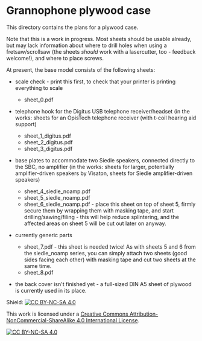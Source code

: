 # Grannophone plywood case

This directory contains the plans for a plywood case.

Note that this is a work in progress. Most sheets should be usable already, but may lack information about where to drill holes when using a fretsaw/scrollsaw (the sheets *should* work with a lasercutter, too - feedback welcome!), and where to place screws.

At present, the base model consists of the following sheets:

- scale check - print this first, to check that your printer is printing everything to scale
	- sheet_0.pdf

- telephone hook for the Digitus USB telephone receiver/headset
(in the works: sheets for an OpisTech telephone receiver (with t-coil hearing aid support)
	- sheet_1_digitus.pdf
	- sheet_2_digitus.pdf
	- sheet_3_digitus.pdf


- base plates to accommodate two Siedle speakers, connected directly to the SBC, no amplifier
(in the works: sheets for larger, potentially amplifier-driven speakers by Visaton, sheets for Siedle amplifier-driven speakers)
	- sheet_4_siedle_noamp.pdf
	- sheet_5_siedle_noamp.pdf
	- sheet_6_siedle_noamp.pdf - place this sheet on top of sheet 5, firmly secure them by wrapping them with masking tape, and start drilling/sawing/filing - this will help reduce splintering, and the affected areas on sheet 5 will be cut out later on anyway.


- currently generic parts
	- sheet_7.pdf - this sheet is needed twice! As with sheets 5 and 6 from the siedle_noamp series, you can simply attach two sheets (good sides facing each other) with masking tape and cut two sheets at the same time.
	- sheet_8.pdf

- the back cover isn't finished yet - a full-sized DIN A5 sheet of plywood is currently used in its place.

Shield: [![CC BY-NC-SA 4.0][cc-by-nc-sa-shield]][cc-by-nc-sa]

This work is licensed under a
[Creative Commons Attribution-NonCommercial-ShareAlike 4.0 International License][cc-by-nc-sa].

[![CC BY-NC-SA 4.0][cc-by-nc-sa-image]][cc-by-nc-sa]

[cc-by-nc-sa]: http://creativecommons.org/licenses/by-nc-sa/4.0/
[cc-by-nc-sa-image]: https://licensebuttons.net/l/by-nc-sa/4.0/88x31.png
[cc-by-nc-sa-shield]: https://img.shields.io/badge/License-CC%20BY--NC--SA%204.0-lightgrey.svg
